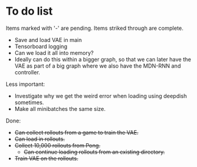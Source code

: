# To do list
Items marked with '-' are pending. Items striked through are complete.

- Save and load VAE in main
- Tensorboard logging
- Can we load it all into memory?
- Ideally can do this within a bigger graph, so that we can later have the VAE as part of a big graph where we also have the MDN-RNN and controller.

Less important:
- Investigate why we get the weird error when loading using deepdish sometimes.
- Make all minibatches the same size.

Done:
- ~~Can collect rollouts from a game to train the VAE.~~
- ~~Can load in rollouts.~~
- ~~Collect 10,000 rollouts from Pong.~~
    - ~~Can continue loading rollouts from an existing directory.~~
- ~~Train VAE on the rollouts.~~
